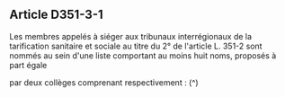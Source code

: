 ## Article D351-3-1

Les membres appelés à siéger aux tribunaux interrégionaux de la tarification sanitaire et sociale au titre du 2°
de l'article L. 351-2 sont nommés au sein d'une liste comportant au moins huit noms, proposés à part égale

par deux collèges comprenant respectivement : (^)
